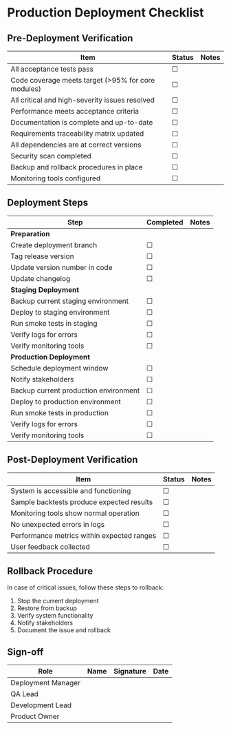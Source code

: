 # Production Deployment Checklist

## Pre-Deployment Verification

| Item | Status | Notes |
|------|--------|-------|
| All acceptance tests pass | ☐ | |
| Code coverage meets target (>95% for core modules) | ☐ | |
| All critical and high-severity issues resolved | ☐ | |
| Performance meets acceptance criteria | ☐ | |
| Documentation is complete and up-to-date | ☐ | |
| Requirements traceability matrix updated | ☐ | |
| All dependencies are at correct versions | ☐ | |
| Security scan completed | ☐ | |
| Backup and rollback procedures in place | ☐ | |
| Monitoring tools configured | ☐ | |

## Deployment Steps

| Step | Completed | Notes |
|------|-----------|-------|
| **Preparation** | | |
| Create deployment branch | ☐ | |
| Tag release version | ☐ | |
| Update version number in code | ☐ | |
| Update changelog | ☐ | |
| **Staging Deployment** | | |
| Backup current staging environment | ☐ | |
| Deploy to staging environment | ☐ | |
| Run smoke tests in staging | ☐ | |
| Verify logs for errors | ☐ | |
| Verify monitoring tools | ☐ | |
| **Production Deployment** | | |
| Schedule deployment window | ☐ | |
| Notify stakeholders | ☐ | |
| Backup current production environment | ☐ | |
| Deploy to production environment | ☐ | |
| Run smoke tests in production | ☐ | |
| Verify logs for errors | ☐ | |
| Verify monitoring tools | ☐ | |

## Post-Deployment Verification

| Item | Status | Notes |
|------|--------|-------|
| System is accessible and functioning | ☐ | |
| Sample backtests produce expected results | ☐ | |
| Monitoring tools show normal operation | ☐ | |
| No unexpected errors in logs | ☐ | |
| Performance metrics within expected ranges | ☐ | |
| User feedback collected | ☐ | |

## Rollback Procedure

In case of critical issues, follow these steps to rollback:

1. Stop the current deployment
2. Restore from backup
3. Verify system functionality
4. Notify stakeholders
5. Document the issue and rollback

## Sign-off

| Role | Name | Signature | Date |
|------|------|-----------|------|
| Deployment Manager | | | |
| QA Lead | | | |
| Development Lead | | | |
| Product Owner | | | |

